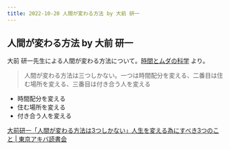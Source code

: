 ```yaml
---
title: 2022-10-20 人間が変わる方法 by 大前 研一
---
```


## 人間が変わる方法 by 大前 研一

大前 研一先生による人間が変わる方法について。[時間とムダの科学](https://amzn.to/3eNx3Ig) より。

> 人間が変わる方法は三つしかない。一つは時間配分を変える、二番目は住む場所を変える、三番目は付き合う人を変える

- 時間配分を変える
- 住む場所を変える
- 付き合う人を変える

[大前研一「人間が変わる方法は3つしかない」人生を変える為にすべき3つのこと \| 東京アキバ読書会](https://www.akiba-dokushokai.tokyo/post-1757/)
